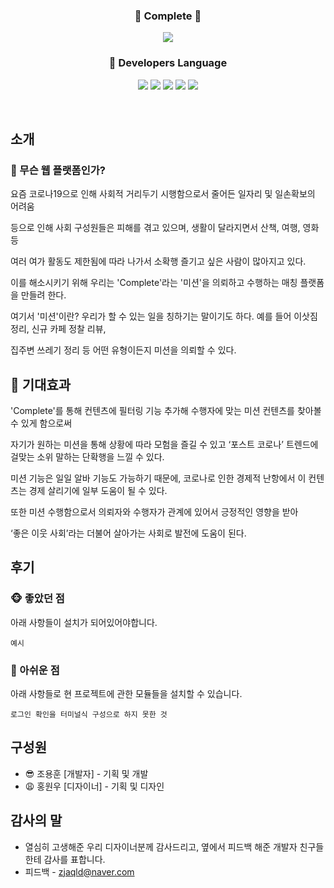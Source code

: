 <h3 align='center'>📜 Complete 🧾</h3>
<p align='center'>
  <img src="https://user-images.githubusercontent.com/73686581/114815705-bab47580-9df1-11eb-9081-e7245cfc2ffe.png"/>
</p>
<h3 align='center'>🔨 Developers Language</h3>
<p align='center'>
  <img src="https://img.shields.io/badge/HTML5-E34F26?style=flat-square&logo=HTML5&logoColor=white"/>
  <img src="https://img.shields.io/badge/CSS3-1572B6?style=flat-square&logo=CSS3&logoColor=white"/>
  <img src="https://img.shields.io/badge/JavaScript-e9d24e?style=flat-square&logo=JavaScript&logoColor=white"/>
  <img src="https://img.shields.io/badge/PHP-777BB4?style=flat-square&logo=PHP&logoColor=white"/>
  <img src="https://img.shields.io/badge/MySQL-4479A1?style=flat-square&logo=MySQL&logoColor=white"/>
</p>
<br>

## 소개

### 🔎 무슨 웹 플랫폼인가?

 요즘 코로나19으로 인해 사회적 거리두기 시행함으로서 줄어든 일자리 및 일손확보의 어려움

등으로 인해 사회 구성원들은 피해를 겪고 있으며, 생활이 달라지면서 산책, 여행, 영화 등

여러 여가 활동도 제한됨에 따라 나가서 소확행 즐기고 싶은 사람이 많아지고 있다.
 
 이를 해소시키기 위해 우리는 'Complete'라는 '미션'을 의뢰하고 수행하는 매칭 플랫폼을 만들려 한다.

여기서 '미션'이란? 우리가 할 수 있는 일을 칭하기는 말이기도 하다. 예를 들어 이삿짐 정리, 신규 카페 정찰 리뷰,

집주변 쓰레기 정리 등 어떤 유형이든지 미션을 의뢰할 수 있다.

## 🎈 기대효과

 'Complete'를 통해 컨텐츠에 필터링 기능 추가해 수행자에 맞는 미션 컨텐츠를 찾아볼 수 있게 함으로써
 
자기가 원하는  미션을 통해 상황에 따라 모험을 즐길  수 있고 ‘포스트 코로나’ 트렌드에 걸맞는 소위 말하는 단확행을 느낄 수 있다.

미션 기능은 일일 알바 기능도 가능하기 때문에, 코로나로 인한 경제적 난항에서 이 컨텐츠는 경제 살리기에 일부 도움이 될 수 있다.

또한 미션 수행함으로서 의뢰자와 수행자가 관계에 있어서 긍정적인 영향을 받아

‘좋은 이웃 사회’라는 더불어 살아가는 사회로 발전에 도움이 된다.

## 후기

### 🐵 좋았던 점

아래 사항들이 설치가 되어있어야합니다.

```
예시
```

### 🙊 아쉬운 점

아래 사항들로 현 프로젝트에 관한 모듈들을 설치할 수 있습니다.

```
로그인 확인을 터미널식 구성으로 하지 못한 것
```

## 구성원

* 😎 조용훈 [개발자] - 기획 및 개발
* 😩 홍원우 [디자이너] - 기획 및 디자인

## 감사의 말

* 열심히 고생해준 우리 디자이너분께 감사드리고, 옆에서 피드백 해준 개발자 친구들한테 감사를 표합니다.
* 피드백 - zjaqld@naver.com
